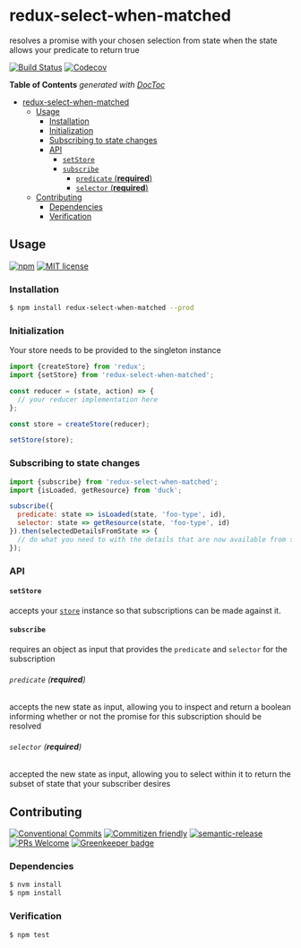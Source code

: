 # redux-select-when-matched

resolves a promise with your chosen selection from state when the state allows your predicate to return true

<!-- status badges -->
[![Build Status][ci-badge]][ci-link]
[![Codecov][coverage-badge]][coverage-link]

<!-- START doctoc generated TOC please keep comment here to allow auto update -->
<!-- DON'T EDIT THIS SECTION, INSTEAD RE-RUN doctoc TO UPDATE -->
**Table of Contents**  *generated with [DocToc](https://github.com/thlorenz/doctoc)*

* [redux-select-when-matched](#redux-select-when-matched)
  * [Usage](#usage)
    * [Installation](#installation)
    * [Initialization](#initialization)
    * [Subscribing to state changes](#subscribing-to-state-changes)
    * [API](#api)
      * [`setStore`](#setstore)
      * [`subscribe`](#subscribe)
          * [`predicate` (__required__)](#predicate-__required__)
          * [`selector` (__required__)](#selector-__required__)
  * [Contributing](#contributing)
    * [Dependencies](#dependencies)
    * [Verification](#verification)

<!-- END doctoc generated TOC please keep comment here to allow auto update -->

## Usage

<!-- consumer badges -->
[![npm][npm-badge]][npm-link]
[![MIT license][license-badge]][license-link]

### Installation

```sh
$ npm install redux-select-when-matched --prod
```

### Initialization

Your store needs to be provided to the singleton instance

```js
import {createStore} from 'redux';
import {setStore} from 'redux-select-when-matched';

const reducer = (state, action) => {
  // your reducer implementation here
};

const store = createStore(reducer);

setStore(store);
```

### Subscribing to state changes

```js
import {subscribe} from 'redux-select-when-matched';
import {isLoaded, getResource} from 'duck';

subscribe({
  predicate: state => isLoaded(state, 'foo-type', id),
  selector: state => getResource(state, 'foo-type', id)
}).then(selectedDetailsFromState => {
  // do what you need to with the details that are now available from state
});
```

### API

#### `setStore`

accepts your [`store`](https://redux.js.org/api/createstore) instance so that
subscriptions can be made against it.

#### `subscribe`

requires an object as input that provides the `predicate` and `selector` for the subscription

###### `predicate` (__required__)

accepts the new state as input, allowing you to inspect and return a boolean
informing whether or not the promise for this subscription should be resolved
 
###### `selector` (__required__)

accepted the new state as input, allowing you to select within it to return
the subset of state that your subscriber desires 

## Contributing

<!-- contribution badges -->
[![Conventional Commits][commit-convention-badge]][commit-convention-link]
[![Commitizen friendly][commitizen-badge]][commitizen-link]
[![semantic-release][semantic-release-badge]][semantic-release-link]
[![PRs Welcome][PRs-badge]][PRs-link]
[![Greenkeeper badge](https://badges.greenkeeper.io/GainCompliance/redux-select-when-matched.svg)](https://greenkeeper.io/)

### Dependencies

```sh
$ nvm install
$ npm install
```

### Verification

```sh
$ npm test
```

[npm-link]: https://www.npmjs.com/package/redux-select-when-matched
[npm-badge]: https://img.shields.io/npm/v/redux-select-when-matched.svg
[license-link]: LICENSE
[license-badge]: https://img.shields.io/github/license/GainCompliance/redux-select-when-matched.svg
[ci-link]: https://travis-ci.com/GainCompliance/redux-select-when-matched
[ci-badge]: https://img.shields.io/travis/GainCompliance/redux-select-when-matched.svg?branch=master
[coverage-link]: https://codecov.io/github/GainCompliance/redux-select-when-matched
[coverage-badge]: https://img.shields.io/codecov/c/github/GainCompliance/redux-select-when-matched.svg
[commit-convention-link]: https://conventionalcommits.org
[commit-convention-badge]: https://img.shields.io/badge/Conventional%20Commits-1.0.0-yellow.svg
[commitizen-link]: http://commitizen.github.io/cz-cli/
[commitizen-badge]: https://img.shields.io/badge/commitizen-friendly-brightgreen.svg
[semantic-release-link]: https://github.com/semantic-release/semantic-release
[semantic-release-badge]: https://img.shields.io/badge/%20%20%F0%9F%93%A6%F0%9F%9A%80-semantic--release-e10079.svg
[PRs-link]: http://makeapullrequest.com
[PRs-badge]: https://img.shields.io/badge/PRs-welcome-brightgreen.svg

